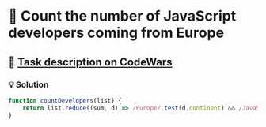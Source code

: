 # 📝 Count the number of JavaScript developers coming from Europe

## 🔗 [Task description on CodeWars](https://www.codewars.com/kata/582746fa14b3892727000c4f)

### 💡 Solution

```javascript
function countDevelopers(list) {
    return list.reduce((sum, d) => /Europe/.test(d.continent) && /JavaScript/.test(d.language) ? ++sum : sum, 0);
}
```
